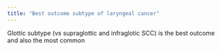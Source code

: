 ```yaml
---
title: "Best outcome subtype of laryngeal cancer"
---
```

Glottic subtype (vs supraglottic and infraglotic SCC) is the best outcome and also the most common

